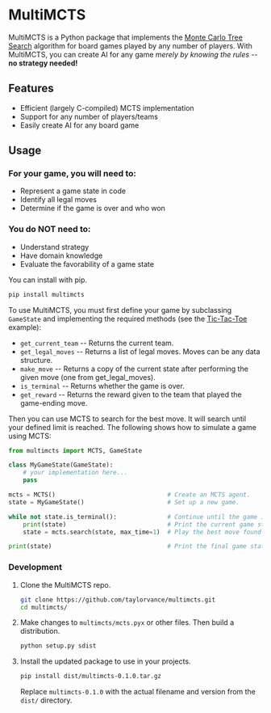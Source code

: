 # MultiMCTS

MultiMCTS is a Python package that implements the [Monte Carlo Tree Search](https://wikipedia.org/wiki/Monte_Carlo_tree_search) algorithm for board games played by any number of players. With MultiMCTS, you can create AI for any game *merely by knowing the rules* -- **no strategy needed!**


## Features

- Efficient (largely C-compiled) MCTS implementation
- Support for any number of players/teams
- Easily create AI for any board game


## Usage

### For your game, you will need to:
- Represent a game state in code
- Identify all legal moves
- Determine if the game is over and who won

### You do NOT need to:
- Understand strategy
- Have domain knowledge
- Evaluate the favorability of a game state

You can install with pip.
```bash
pip install multimcts
```

To use MultiMCTS, you must first define your game by subclassing `GameState` and implementing the required methods (see the [Tic-Tac-Toe](https://github.com/taylorvance/multimcts/blob/main/examples/tictactoe.py) example):
- `get_current_team` -- Returns the current team.
- `get_legal_moves` -- Returns a list of legal moves. Moves can be any data structure.
- `make_move` -- Returns a copy of the current state after performing the given move (one from get_legal_moves).
- `is_terminal` -- Returns whether the game is over.
- `get_reward` -- Returns the reward given to the team that played the game-ending move.

Then you can use MCTS to search for the best move. It will search until your defined limit is reached. The following shows how to simulate a game using MCTS:
```python
from multimcts import MCTS, GameState

class MyGameState(GameState):
    # your implementation here...
    pass

mcts = MCTS()                               # Create an MCTS agent.
state = MyGameState()                       # Set up a new game.

while not state.is_terminal():              # Continue until the game is over.
    print(state)                            # Print the current game state (implementing GameState.__repr__ might be helpful).
    state = mcts.search(state, max_time=1)  # Play the best move found after 1 second.

print(state)                                # Print the final game state.
```


### Development

1. Clone the MultiMCTS repo.
    ```bash
    git clone https://github.com/taylorvance/multimcts.git
    cd multimcts/
    ```
1. Make changes to `multimcts/mcts.pyx` or other files. Then build a distribution.
    ```bash
    python setup.py sdist
    ```
1. Install the updated package to use in your projects.
    ```bash
    pip install dist/multimcts-0.1.0.tar.gz
    ```
    Replace `multimcts-0.1.0` with the actual filename and version from the `dist/` directory.
